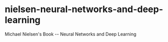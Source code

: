 # nielsen-neural-networks-and-deep-learning
Michael Nielsen's Book -- Neural Networks and Deep Learning
